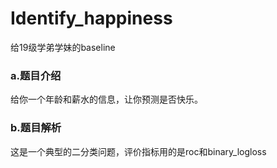 # Identify_happiness
给19级学弟学妹的baseline  
### a.题目介绍
给你一个年龄和薪水的信息，让你预测是否快乐。
### b.题目解析
这是一个典型的二分类问题，评价指标用的是roc和binary_logloss
